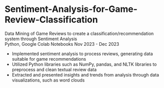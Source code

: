 # Sentiment-Analysis-for-Game-Review-Classification
Data Mining of Game Reviews to create a classification/recommendation system through Sentiment Analysis   
Python, Google Colab Notebooks 
Nov 2023 - Dec 2023 

- Implemented sentiment analysis to process reviews, generating data suitable for game recommendations  
- Utilized Python libraries such as NumPy, pandas, and NLTK libraries to preprocess and clean textual review data   
- Extracted and presented insights and trends from analysis through data visualizations, such as word clouds 
